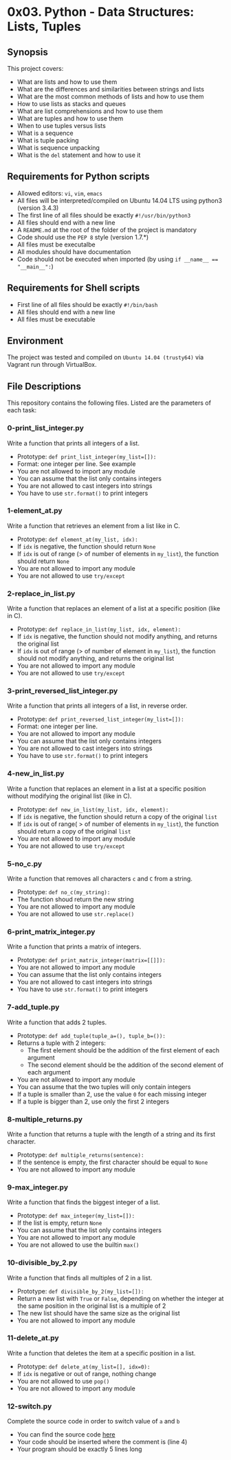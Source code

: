 # 0x03. Python - Data Structures: Lists, Tuples

## Synopsis
This project covers:
* What are lists and how to use them
* What are the differences and similarities between strings and lists
* What are the most common methods of lists and how to use them
* How to use lists as stacks and queues
* What are list comprehensions and how to use them
* What are tuples and how to use them
* When to use tuples versus lists
* What is a sequence
* What is tuple packing
* What is sequence unpacking
* What is the `del` statement and how to use it

## Requirements for Python scripts
* Allowed editors: `vi`, `vim`, `emacs`
* All files will be interpreted/compiled on Ubuntu 14.04 LTS using python3 (version 3.4.3)
* The first line of all files should be exactly `#!/usr/bin/python3`
* All files should end with a new line
* A `README.md` at the root of the folder of the project is mandatory
* Code should use the `PEP 8` style (version 1.7.*)
* All files must be executalbe
* All modules should have documentation
* Code should not be executed when imported (by using `if __name__ == "__main__":`)

## Requirements for Shell scripts
* First line of all files should be exactly `#!/bin/bash`
* All files should end with a new line
* All files must be executable

## Environment
The project was tested and compiled on `Ubuntu 14.04 (trusty64)` via Vagrant run through VirtualBox.

## File Descriptions
This repository contains the following files. Listed are the parameters of each task:

### 0-print_list_integer.py

Write a function that prints all integers of a list.

* Prototype: `def print_list_integer(my_list=[]):`
* Format: one integer per line. See example
* You are not allowed to import any module
* You can assume that the list only contains integers
* You are not allowed to cast integers into strings
* You have to use `str.format()` to print integers

### 1-element_at.py

Write a function that retrieves an element from a list like in C.

* Prototype: `def element_at(my_list, idx):`
* If `idx` is negative, the function should return `None`
* If `idx` is out of range (> of number of elements in `my_list`), the function should return `None`
* You are not allowed to import any module
* You are not allowed to use `try/except`

### 2-replace_in_list.py

Write a function that replaces an element of a list at a specific position (like in C).

* Prototype: `def replace_in_list(my_list, idx, element):`
* If `idx` is negative, the function should not modify anything, and returns the original list
* If `idx` is out of range (> of number of element in `my_list`), the function should not modify anything, and returns the original list
* You are not allowed to import any module
* You are not allowed to use `try/except`

### 3-print_reversed_list_integer.py

Write a function that prints all integers of a list, in reverse order.

* Prototype: `def print_reversed_list_integer(my_list=[]):`
* Format: one integer per line.
* You are not allowed to import any module
* You can assume that the list only contains integers
* You are not allowed to cast integers into strings
* You have to use `str.format()` to print integers

### 4-new_in_list.py

Write a function that replaces an element in a list at a specific position without modifying the original list (like in C).

* Prototype: `def new_in_list(my_list, idx, element):`
* If `idx` is negative, the function should return a copy of the original `list`
* If `idx` is out of range( > of number of elements in `my_list`), the function should return a copy of the original `list`
* You are not allowed to import any module
* You are not allowed to use `try/except`

### 5-no_c.py

Write a function that removes all characters `c` and `C` from a string.

* Prototype: `def no_c(my_string):`
* The function shoud return the new string
* You are not allowed to import any module
* You are not allowed to use `str.replace()`

### 6-print_matrix_integer.py

Write a function that prints a matrix of integers.

* Prototype: `def print_matrix_integer(matrix=[[]]):`
* You are not allowed to import any module
* You can assume that the list only contains integers
* You are not allowed to cast integers into strings
* You have to use `str.format()` to print integers

### 7-add_tuple.py

Write a function that adds 2 tuples.

* Prototype: `def add_tuple(tuple_a=(), tuple_b=()):`
* Returns a tuple with 2 integers:
  * The first element should be the addition of the first element of each argument
  * The second element should be the addition of the second element of each argument
* You are not allowed to import any module
* You can assume that the two tuples will only contain integers
* If a tuple is smaller than 2, use the value `0` for each missing integer
* If a tuple is bigger than 2, use only the first 2 integers

### 8-multiple_returns.py

Write a function that returns a tuple with the length of a string and its first character.

* Prototype: `def multiple_returns(sentence):`
* If the sentence is empty, the first character should be equal to `None`
* You are not allowed to import any module

### 9-max_integer.py

Write a function that finds the biggest integer of a list.

* Prototype: `def max_integer(my_list=[]):`
* If the list is empty, return `None`
* You can assume that the list only contains integers
* You are not allowed to import any module
* You are not allowed to use the builtin `max()`

### 10-divisible_by_2.py

Write a function that finds all multiples of 2 in a list.

* Prototype: `def divisible_by_2(my_list=[]):`
* Return a new list with `True` or `False`, depending on whether the integer  at the same position in the original list is a multiple of 2
* The new list should have the same size as the original list
* You are not allowed to import any module

### 11-delete_at.py

Write a function that deletes the item at a specific position in a list.

* Prototype: `def delete_at(my_list=[], idx=0):`
* If `idx` is negative or out of range, nothing change
* You are not allowed to use `pop()`
* You are not allowed to import any module

### 12-switch.py

Complete the source code in order to switch value of `a` and `b`

* You can find the source code [here](https://github.com/holbertonschool/0x03.py/blob/master/12-switch_py)
* Your code should be inserted where the comment is (line 4)
* Your program should be exactly 5 lines long